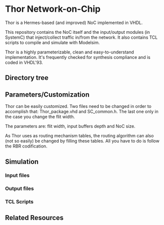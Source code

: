 Thor Network-on-Chip
====

Thor is a Hermes-based (and improved) NoC implemented in VHDL.  

This repository contains the NoC itself and the input/output modules (in SystemC)
that inject/collect traffic in/from the network.
It also contains TCL scripts to compile and simulate with Modelsim.  

Thor is a highly parameterizable, clean and easy-to-understand implementation.
It's frequently checked for synthesis compliance and is coded in VHDL'93.
## Directory tree
## Parameters/Customization
Thor can be easily customized.
Two files need to be changed in order to accomplish that:
Thor_package.vhd and SC_common.h.
The last one only in the case you change the flit width.  

The parameters are: flit width, input buffers depth and NoC size.  

As Thor uses as routing mechanism tables,
the routing algorithm can also (not so easily) be changed by filling these tables.
All you have to do is follow the RBR codification.
## Simulation
### Input files
### Output files
### TCL Scripts
## Related Resources
